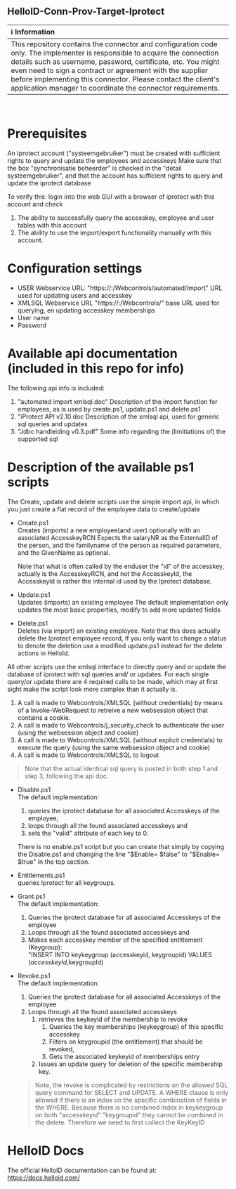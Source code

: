 ## HelloID-Conn-Prov-Target-Iprotect

| :information_source: Information |
|:---------------------------|
| This repository contains the connector and configuration code only. The implementer is responsible to acquire the connection details such as username, password, certificate, etc. You might even need to sign a contract or agreement with the supplier before implementing this connector. Please contact the client's application manager to coordinate the connector requirements.       |

<br />

# Prerequisites

An Iprotect account ("systeemgebruiker") must be created with sufficient rights to query and update the employees and accesskeys
Make sure that the box "synchronisatie beheerder" is checked in the "detail systeemgebruiker", and that the account has sufficient rights to query and update the iprotect database

To verify this: login into the web GUI  with a browser of iprotect with this account and check 
1.  The ability to successfully query the accesskey, employee and user tables with this account
2.  The ability to use the import/export functionality manually with this account. 


# Configuration settings

- USER Webservice URL:	"https://<ip>:<port>/Webcontrols/automated/import"  URL used for updating users and accesskey
- XMLSQL Webservice URL	"https://<ip>:<port>/Webcontrols/"  base URL used for querying, en updating accesskey memberships  
- User name	
- Password	


# Available api documentation (included in this repo for info)

The following api info is included:
1. "automated import xmlsql.doc" Description of the import function for employees, as is used by create.ps1, update.ps1 and delete.ps1
2. "iProtect API v2.10.doc   Description of the xmlsql api, used for generic sql queries and updates
3. "Jdbc handleiding v0.3.pdf"   Some info regarding the (limitiations of) the supported sql


# Description of the available ps1 scripts

The Create, update and delete scripts use the simple import api, in which you just create a flat record of the employee data to create/update

- Create.ps1  
  Creates (imports) a new employee(and user)  optionally with an associated AccesskeyRCN 
  Expects the salaryNR as the ExternalID of the person, and the familyname of the person as required parameters, and the GivenName as optional.

  Note that what is often called by the enduser the "id" of the accesskey, actually is the AccesskeyRCN, and not the AccesskeyId, the AccesskeyId is rather the internal id used by the Iprotect database. 


- Update.ps1  
  Updates (imports) an existing employee 
  The default implementation only updates the most basic properties, modify to add more updated fields 

- Delete.ps1  
  Deletes (via import) an existing employee. Note that this does actually delete the Iprotect employee record, If you only want to change a status to denote the deletion use a modified update.ps1 instead for the delete actions in HelloId.

 All other scripts use the xmlsql interface to directly query and or update the database of iprotect with sql queries and/ or updates.
 For each single query/or update there are 4 required calls to be made, which may at first sight make the script look more complex than it actually is.

 1. A call is made to Webcontrols/XMLSQL (without credentials) by means of a Invoke-WebRequest to retreive a new websession object that contains a cookie.      
 2. A call is made to Webcontrols/j_security_check  to authenticate the user (using the websession object and cookie)
 3. A call is made to Webcontrols/XMLSQL (without explicit credentials) to execute the query (using the same websession object and cookie)
 4. A call is made to Webcontrols/XMLSQL to logout
 
   >Note that the actual identical sql query is posted in both step 1 and step 3, following the api doc.

- Disable.ps1  
  The default implementation:
  1. queries the iprotect database for all associated Accesskeys of the employee,
  2. loops through all the found associated accesskeys and
    1. sets the "valid" attribute of each key to 0.

  There is no enable.ps1 script but you can create that simply by copying the Disable.ps1 and changing the line  "$Enable= $false" to "$Enable= $true" in the top section.

- Entitlements.ps1  
  queries Iprotect for all keygroups.

- Grant.ps1  
  The default implementation:
  1. Queries the iprotect database for all associated Accesskeys of the employee
  2. Loops through all the found associated accesskeys and
    1. Makes each accesskey member of the specified entitlement (Keygroup):  
      "INSERT INTO keykeygroup (accesskeyid, keygroupid) VALUES ($accesskeyId,$keygroupId)

- Revoke.ps1  
  The default implementation:  
  1. Queries the iprotect database for all associated Accesskeys of the employee
  2. Loops through all the found associated accesskeys
      1. retrieves the keykeyid of the membership to revoke
          1. Queries the key memberships (keykeygroup) of this specific accesskey
          2. Filters on keygroupid (the entitlement) that should be revoked,
          3. Gets the associated keykeyid of memberships entry
      2. Issues an update query for deletion of the specific membership key.

  
  >Note, the revoke is complicated by restrictions on the allowed SQL query command for SELECT and UPDATE. 
  A WHERE clause is only allowed if there is an index on the specific combination of fields in the WHERE. 
  Because there is no combined index in keykeygroup on both  "accesskeyid" "keygroupid" they cannot be combined in the delete.
  Therefore we need to first collect the KeyKeyID

# HelloID Docs
The official HelloID documentation can be found at: https://docs.helloid.com/         

